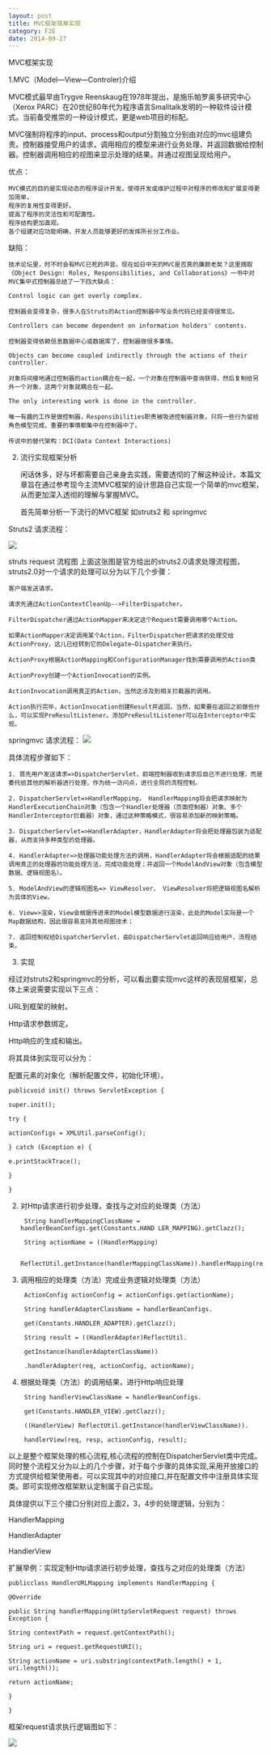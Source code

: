```yaml
---
layout: post
title: MVC框架简单实现
category: F2E
date: 2014-09-27
---
```

MVC框架实现

1.MVC（Model—View—Controler)介绍

MVC模式最早由Trygve Reenskaug在1978年提出，是施乐帕罗奥多研究中心（Xerox PARC）在20世纪80年代为程序语言Smalltalk发明的一种软件设计模式。当前备受推崇的一种设计模式，更是web项目的标配。

MVC强制将程序的input、process和output分割独立分别由对应的mvc组建负责。控制器接受用户的请求，调用相应的模型来进行业务处理，并返回数据给控制器。控制器调用相应的视图来显示处理的结果。并通过视图呈现给用户。

优点：

	MVC模式的目的是实现动态的程序设计开发，使得开发或维护过程中对程序的修改和扩展变得更加简单，
	程序的复用性变得更好。
	提高了程序的灵活性和可配置性。
	程序结构更加直观。
	各个组建对应功能明确，开发人员能够更好的发挥所长分工作业。

缺陷：

	技术论坛里，时不时会有MVC已死的声音。现在如日中天的MVC是否真的廉颇老矣？这里摘取《Object Design: Roles, Responsibilities, and Collaborations》一书中对MVC集中式控制器总结了一下四大缺点：
	
	Control logic can get overly complex.
	
	控制器会变得复杂，很多人在Struts的Action控制器中写业务代码已经变得很常见。
	
	Controllers can become dependent on information holders' contents.
	
	控制器变得依赖信息数据中心或数据库了，控制器做很多事情。
	
	Objects can become coupled indirectly through the actions of their controller.
	
	对象将间接地通过控制器的action耦合在一起，一个对象在控制器中查询获得，然后复制给另外一个对象，这两个对象就耦合在一起。
	
	The only interesting work is done in the controller.
	
	唯一有趣的工作是做控制器，Responsibilities职责被吸进控制器对象，只将一些行为留给角色模型完成，重要的事情都集中在控制器中了。
	
	传说中的替代架构：DCI(Data Context Interactions)

2. 流行实现框架分析

	闲话休多，好与坏都需要自己亲身去实践，需要透彻的了解这种设计。本篇文章旨在通过参考现今主流MVC框架的设计思路自己实现一个简单的mvc框架，从而更加深入透彻的理解与掌握MVC。

	首先简单分析一下流行的MVC框架 如struts2 和 springmvc

Struts2
请求流程：

![](/image/strus-workflow.png)

struts request 流程图
上面这张图是官方给出的struts2.0请求处理流程图，struts2.0对一个请求的处理可以分为以下几个步骤：


	客户端发送请求。
	
	请求先通过ActionContextCleanUp-->FilterDispatcher。
	
	FilterDispatcher通过ActionMapper来决定这个Request需要调用哪个Action。
	
	如果ActionMapper决定调用某个Action，FilterDispatcher把请求的处理交给ActionProxy，这儿已经转到它的Delegate—Dispatcher来执行。
	
	ActionProxy根据ActionMapping和ConfigurationManager找到需要调用的Action类
	
	ActionProxy创建一个ActionInvocation的实例。
	
	ActionInvocation调用真正的Action，当然这涉及到相关拦截器的调用。
	
	Action执行完毕，ActionInvocation创建Result并返回，当然，如果要在返回之前做些什么，可以实现PreResultListener。添加PreResultListener可以在Interceptor中实现。

springmvc
请求流程：
![](/image/Spring1.jp1.jpg)
 
具体流程步骤如下：

	1. 首先用户发送请求=>DispatcherServlet，前端控制器收到请求后自己不进行处理，而是委托给其他的解析器进行处理，作为统一访问点，进行全局的流程控制。
	
	2. DispatcherServlet=>HandlerMapping， HandlerMapping将会把请求映射为HandlerExecutionChain对象（包含一个Handler处理器（页面控制器）对象、多个HandlerInterceptor拦截器）对象，通过这种策略模式，很容易添加新的映射策略。
	
	3. DispatcherServlet=>HandlerAdapter，HandlerAdapter将会把处理器包装为适配器，从而支持多种类型的处理器。
	
	4. HandlerAdapter=>处理器功能处理方法的调用，HandlerAdapter将会根据适配的结果调用真正的处理器的功能处理方法，完成功能处理；并返回一个ModelAndView对象（包含模型数据、逻辑视图名）。
	
	5. ModelAndView的逻辑视图名=> ViewResolver， ViewResolver将把逻辑视图名解析为具体的View。
	
	6. View=>渲染，View会根据传进来的Model模型数据进行渲染，此处的Model实际是一个Map数据结构，因此很容易支持其他视图技术；
	
	7. 返回控制权给DispatcherServlet，由DispatcherServlet返回响应给用户，流程结束。

3. 实现

经过对struts2和springmvc的分析，可以看出要实现mvc这样的表现层框架，总体上来说需要实现以下三点：

URL到框架的映射。

Http请求参数绑定。

Http响应的生成和输出。

将其具体到实现可以分为：

配置元素的对象化（解析配置文件，初始化环境）。

	publicvoid init() throws ServletException {
	
	super.init();
	
	try {
	
	actionConfigs = XMLUtil.parseConfig();
	
	} catch (Exception e) {
	
	e.printStackTrace();

	}
	
	}

2. 对Http请求进行初步处理，查找与之对应的处理类（方法）

		String handlerMappingClassName = handlerBeanConfigs.get(Constants.HAND LER_MAPPING).getClazz();
		
		String actionName = ((HandlerMapping)
		
		ReflectUtil.getInstance(handlerMappingClassName)).handlerMapping(req);

3. 调用相应的处理类（方法）完成业务逻辑对处理类（方法）

		ActionConfig actionConfig = actionConfigs.get(actionName);
		
		String handlerAdapterClassName = handlerBeanConfigs.
		
		get(Constants.HANDLER_ADAPTER).getClazz();
		
		String result = ((HandlerAdapter)ReflectUtil.
		
		getInstance(handlerAdapterClassName))
		
		.handlerAdapter(req, actionConfig, actionName);

4. 根据处理类（方法）的调用结果，进行Http响应处理

		String handlerViewClassName = handlerBeanConfigs.
		
		get(Constants.HANDLER_VIEW).getClazz();
		
		((HandlerView) ReflectUtil.getInstance(handlerViewClassName)).
		
		handlerView(req, resp, actionConfig, result);

以上是整个框架处理的核心流程,核心流程的控制在DispatcherServlet类中完成。同时整个流程又分为以上的几个步骤，对于每个步骤的具体实现,采用开放接口的方式提供给框架使用者。可以实现其中的对应接口,并在配置文件中注册具体实现类。即可实现修改框架默认定制属于自己实现。

具体提供以下三个接口分别对应上面2，3，4步的处理逻辑，分别为：

HandlerMapping

HandlerAdapter

HandlerView

 

扩展举例：实现定制Http请求进行初步处理，查找与之对应的处理类（方法）

	publicclass HandlerURLMapping implements HandlerMapping {
	
	@Override
	
	public String handlerMapping(HttpServletRequest request) throws Exception {
	
	String contextPath = request.getContextPath();
	
	String uri = request.getRequestURI();
	
	String actionName = uri.substring(contextPath.length() + 1, uri.length());
	
	return actionName;
	
	}
	
	}

框架request请求执行逻辑图如下：

![](/image/my-mvc.png)

